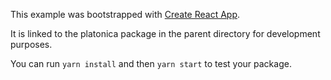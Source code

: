 This example was bootstrapped with [Create React App](https://github.com/facebook/create-react-app).

It is linked to the platonica package in the parent directory for development purposes.

You can run `yarn install` and then `yarn start` to test your package.
